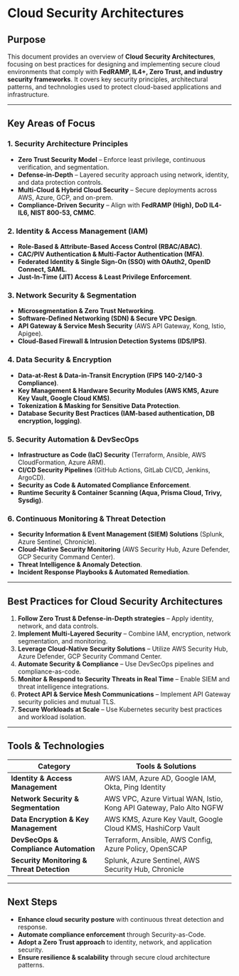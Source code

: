 # **Cloud Security Architectures**

## **Purpose**
This document provides an overview of **Cloud Security Architectures**, focusing on best practices for designing and implementing secure cloud environments that comply with **FedRAMP, IL4+, Zero Trust, and industry security frameworks**. It covers key security principles, architectural patterns, and technologies used to protect cloud-based applications and infrastructure.

---

## **Key Areas of Focus**

### **1. Security Architecture Principles**
- **Zero Trust Security Model** – Enforce least privilege, continuous verification, and segmentation.
- **Defense-in-Depth** – Layered security approach using network, identity, and data protection controls.
- **Multi-Cloud & Hybrid Cloud Security** – Secure deployments across AWS, Azure, GCP, and on-prem.
- **Compliance-Driven Security** – Align with **FedRAMP (High), DoD IL4-IL6, NIST 800-53, CMMC**.

### **2. Identity & Access Management (IAM)**
- **Role-Based & Attribute-Based Access Control (RBAC/ABAC)**.
- **CAC/PIV Authentication & Multi-Factor Authentication (MFA)**.
- **Federated Identity & Single Sign-On (SSO) with OAuth2, OpenID Connect, SAML**.
- **Just-In-Time (JIT) Access & Least Privilege Enforcement**.

### **3. Network Security & Segmentation**
- **Microsegmentation & Zero Trust Networking**.
- **Software-Defined Networking (SDN) & Secure VPC Design**.
- **API Gateway & Service Mesh Security** (AWS API Gateway, Kong, Istio, Apigee).
- **Cloud-Based Firewall & Intrusion Detection Systems (IDS/IPS)**.

### **4. Data Security & Encryption**
- **Data-at-Rest & Data-in-Transit Encryption (FIPS 140-2/140-3 Compliance)**.
- **Key Management & Hardware Security Modules (AWS KMS, Azure Key Vault, Google Cloud KMS)**.
- **Tokenization & Masking for Sensitive Data Protection**.
- **Database Security Best Practices (IAM-based authentication, DB encryption, logging)**.

### **5. Security Automation & DevSecOps**
- **Infrastructure as Code (IaC) Security** (Terraform, Ansible, AWS CloudFormation, Azure ARM).
- **CI/CD Security Pipelines** (GitHub Actions, GitLab CI/CD, Jenkins, ArgoCD).
- **Security as Code & Automated Compliance Enforcement**.
- **Runtime Security & Container Scanning (Aqua, Prisma Cloud, Trivy, Sysdig)**.

### **6. Continuous Monitoring & Threat Detection**
- **Security Information & Event Management (SIEM) Solutions** (Splunk, Azure Sentinel, Chronicle).
- **Cloud-Native Security Monitoring** (AWS Security Hub, Azure Defender, GCP Security Command Center).
- **Threat Intelligence & Anomaly Detection**.
- **Incident Response Playbooks & Automated Remediation**.

---

## **Best Practices for Cloud Security Architectures**
1. **Follow Zero Trust & Defense-in-Depth strategies** – Apply identity, network, and data controls.
2. **Implement Multi-Layered Security** – Combine IAM, encryption, network segmentation, and monitoring.
3. **Leverage Cloud-Native Security Solutions** – Utilize AWS Security Hub, Azure Defender, GCP Security Command Center.
4. **Automate Security & Compliance** – Use DevSecOps pipelines and compliance-as-code.
5. **Monitor & Respond to Security Threats in Real Time** – Enable SIEM and threat intelligence integrations.
6. **Protect API & Service Mesh Communications** – Implement API Gateway security policies and mutual TLS.
7. **Secure Workloads at Scale** – Use Kubernetes security best practices and workload isolation.

---

## **Tools & Technologies**
| **Category** | **Tools & Solutions** |
|-------------|-----------------------|
| **Identity & Access Management** | AWS IAM, Azure AD, Google IAM, Okta, Ping Identity |
| **Network Security & Segmentation** | AWS VPC, Azure Virtual WAN, Istio, Kong API Gateway, Palo Alto NGFW |
| **Data Encryption & Key Management** | AWS KMS, Azure Key Vault, Google Cloud KMS, HashiCorp Vault |
| **DevSecOps & Compliance Automation** | Terraform, Ansible, AWS Config, Azure Policy, OpenSCAP |
| **Security Monitoring & Threat Detection** | Splunk, Azure Sentinel, AWS Security Hub, Chronicle |

---

## **Next Steps**
- **Enhance cloud security posture** with continuous threat detection and response.
- **Automate compliance enforcement** through Security-as-Code.
- **Adopt a Zero Trust approach** to identity, network, and application security.
- **Ensure resilience & scalability** through secure cloud architecture patterns.
